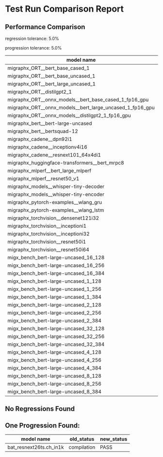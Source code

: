 # Test Run Comparison Report

## Performance Comparison

regression tolerance: 5.0%

progression tolerance: 5.0%

|model name|exit_status|analysis|old_time_ms|new_time_ms|change_ms|percent_change|
|---|---|---|---|---|---|---|
|migraphx_ORT__bert_base_cased_1|PASS|within tol|92.7036|89.9553|-2.7483|-2.96%|
|migraphx_ORT__bert_base_uncased_1|PASS|regression|96.4144|101.7187|5.3043|5.5%|
|migraphx_ORT__bert_large_uncased_1|PASS|within tol|262.2843|258.0722|-4.2121|-1.61%|
|migraphx_ORT__distilgpt2_1|PASS|within tol|32.8369|33.4439|0.607|1.85%|
|migraphx_ORT__onnx_models__bert_base_cased_1_fp16_gpu|Numerics|within tol|91.3002|87.7487|-3.5515|-3.89%|
|migraphx_ORT__onnx_models__bert_large_uncased_1_fp16_gpu|Numerics|within tol|249.9003|244.4379|-5.4624|-2.19%|
|migraphx_ORT__onnx_models__distilgpt2_1_fp16_gpu|Numerics|progression|56.407|39.687|-16.7199|-29.64%|
|migraphx_bert__bert-large-uncased|PASS|within tol|378.1737|389.0389|10.8652|2.87%|
|migraphx_bert__bertsquad-12|PASS|within tol|86.4657|88.7979|2.3322|2.7%|
|migraphx_cadene__dpn92i1|PASS|progression|184.2872|174.9801|-9.3071|-5.05%|
|migraphx_cadene__inceptionv4i16|PASS|regression|6869.9957|7828.9648|958.9691|13.96%|
|migraphx_cadene__resnext101_64x4di1|PASS|regression|332.4776|350.9676|18.49|5.56%|
|migraphx_huggingface-transformers__bert_mrpc8|PASS|within tol|382.4245|387.2265|4.8019|1.26%|
|migraphx_mlperf__bert_large_mlperf|Numerics|within tol|427.2924|414.3159|-12.9765|-3.04%|
|migraphx_mlperf__resnet50_v1|PASS|within tol|105.0448|106.5427|1.4978|1.43%|
|migraphx_models__whisper-tiny-decoder|PASS|regression|32.2832|34.7316|2.4484|7.58%|
|migraphx_models__whisper-tiny-encoder|Numerics|within tol|183.1821|179.7603|-3.4218|-1.87%|
|migraphx_pytorch-examples__wlang_gru|PASS|regression|80.4412|86.3791|5.9379|7.38%|
|migraphx_pytorch-examples__wlang_lstm|PASS|regression|39.7|43.9069|4.2069|10.6%|
|migraphx_torchvision__densenet121i32|PASS|within tol|1315.4477|1310.5764|-4.8713|-0.37%|
|migraphx_torchvision__inceptioni1|PASS|progression|236.5522|223.8032|-12.749|-5.39%|
|migraphx_torchvision__inceptioni32|PASS|within tol|6657.9597|6708.9602|51.0004|0.77%|
|migraphx_torchvision__resnet50i1|PASS|regression|91.8871|104.7142|12.8272|13.96%|
|migraphx_torchvision__resnet50i64|PASS|within tol|6062.5376|6026.0617|-36.4759|-0.6%|
|migx_bench_bert-large-uncased_16_128|PASS|within tol|2636.2585|2686.1519|49.8935|1.89%|
|migx_bench_bert-large-uncased_16_256|PASS|within tol|4129.4664|4276.3227|146.8563|3.56%|
|migx_bench_bert-large-uncased_16_384|Numerics|within tol|6001.8395|5811.6341|-190.2053|-3.17%|
|migx_bench_bert-large-uncased_1_128|PASS|progression|179.9845|156.4234|-23.5611|-13.09%|
|migx_bench_bert-large-uncased_1_256|PASS|progression|332.5121|268.9253|-63.5867|-19.12%|
|migx_bench_bert-large-uncased_1_384|PASS|within tol|377.8597|375.3273|-2.5325|-0.67%|
|migx_bench_bert-large-uncased_2_128|PASS|within tol|389.9801|386.3643|-3.6158|-0.93%|
|migx_bench_bert-large-uncased_2_256|PASS|regression|732.6959|1500.7312|768.0352|104.82%|
|migx_bench_bert-large-uncased_2_384|PASS|progression|860.5274|811.8544|-48.673|-5.66%|
|migx_bench_bert-large-uncased_32_128|PASS|regression|5041.6983|5306.8885|265.1902|5.26%|
|migx_bench_bert-large-uncased_32_256|PASS|within tol|7946.3034|7914.2638|-32.0396|-0.4%|
|migx_bench_bert-large-uncased_32_384|Numerics|regression|11352.8778|12104.8066|751.9288|6.62%|
|migx_bench_bert-large-uncased_4_128|PASS|progression|1151.868|729.0317|-422.8363|-36.71%|
|migx_bench_bert-large-uncased_4_256|PASS|regression|1160.2764|1761.8937|601.6173|51.85%|
|migx_bench_bert-large-uncased_4_384|PASS|regression|1559.5715|1672.9186|113.3471|7.27%|
|migx_bench_bert-large-uncased_8_128|PASS|within tol|1309.0689|1304.0507|-5.0182|-0.38%|
|migx_bench_bert-large-uncased_8_256|PASS|regression|2756.8392|3491.82|734.9808|26.66%|
|migx_bench_bert-large-uncased_8_384|PASS|progression|3217.2869|2919.7168|-297.5701|-9.25%|

## No Regressions Found

## One Progression Found:

|model name|old_status|new_status|
|---|---|---|
|bat_resnext26ts.ch_in1k|compilation|PASS|

